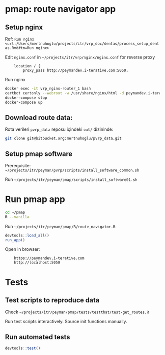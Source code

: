 
# pmap: route navigator app

## Setup nginx

Ref: `Run nginx <url:/Users/mertnuhoglu/projects/itr/vrp_doc/dentas/process_setup_dentas.Rmd#tn=Run nginx>`

Edit `nginx.conf` in `~/projects/itr/vrp/nginx/nginx.conf` for reverse proxy

        location / {
            proxy_pass http://peymandev.i-terative.com:5050;

Run nginx

``` bash
docker exec -it vrp_nginx-router_1 bash
certbot certonly --webroot -w /usr/share/nginx/html -d peymandev.i-terative.com 
docker-compose stop
docker-compose up
``` 

## Download route data:

Rota verileri `pvrp_data` reposu içindeki `out/` dizininde:

``` bash
git clone git@bitbucket.org:mertnuhoglu/pvrp_data.git
``` 

## Setup pmap software

Prerequisite: `~/projects/itr/peyman/pvrp/scripts/install_software_common.sh`

Run `~/projects/itr/peyman/pmap/scripts/install_software01.sh`

# Run pmap app

``` bash
cd ~/pmap
R --vanilla
``` 

Run `~/projects/itr/peyman/pmap/R/route_navigator.R`

``` r
devtools::load_all()
run_app()
``` 

Open in browser: 

		https://peymandev.i-terative.com
		http://localhost:5050

# Tests

## Test scripts to reproduce data

Check `~/projects/itr/peyman/pmap/tests/testthat/test-get_routes.R`

Run test scripts interactively. Source init functions manually.

## Run automated tests

``` r
devtools::test()
``` 

